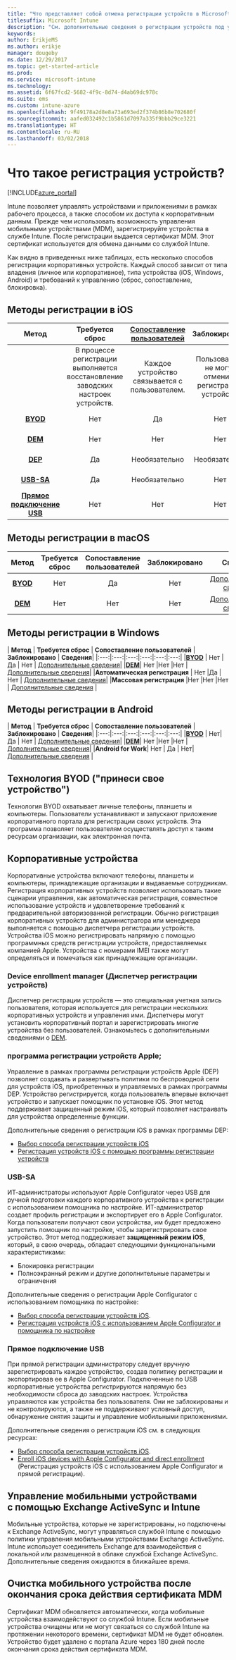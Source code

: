 ```yaml
---
title: "Что представляет собой отмена регистрации устройств в Microsoft Intune"
titlesuffix: Microsoft Intune
description: "См. дополнительные сведения о регистрации устройств под управлением iOS, Android и Windows."
keywords: 
author: ErikjeMS
ms.author: erikje
manager: dougeby
ms.date: 12/29/2017
ms.topic: get-started-article
ms.prod: 
ms.service: microsoft-intune
ms.technology: 
ms.assetid: 6f67fcd2-5682-4f9c-8d74-d4ab69dc978c
ms.suite: ems
ms.custom: intune-azure
ms.openlocfilehash: 9f49178a2d8e8a73a693ed2f374b86b8e702680f
ms.sourcegitcommit: aafed032492c1b5861d7097a335f9bbb29ce3221
ms.translationtype: HT
ms.contentlocale: ru-RU
ms.lasthandoff: 03/02/2018
---
```

# <a name="what-is-device-enrollment"></a>Что такое регистрация устройств?
[!INCLUDE[azure_portal](./includes/azure_portal.md)]

Intune позволяет управлять устройствами и приложениями в рамках рабочего процесса, а также способом их доступа к корпоративным данным. Прежде чем использовать возможность управления мобильными устройствами (MDM), зарегистрируйте устройства в службе Intune. После регистрации выдается сертификат MDM. Этот сертификат используется для обмена данными со службой Intune.

Как видно в приведенных ниже таблицах, есть несколько способов регистрации корпоративных устройств. Каждый способ зависит от типа владения (личное или корпоративное), типа устройства (iOS, Windows, Android) и требований к управлению (сброс, сопоставление, блокировка).

## <a name="ios-enrollment-methods"></a>Методы регистрации в iOS

| **Метод** |  **Требуется сброс** |    [**Сопоставление пользователей**](device-enrollment-program-enroll-ios.md#create-an-apple-enrollment-profile) |   **Заблокировано** | **Сведения** |
|:---:|:---:|:---:|:---:|:---:|
| | В процессе регистрации выполняется восстановление заводских настроек устройств. |  Каждое устройство связывается с пользователем.| Пользователи не могут отменить регистрацию устройств.  | |
|**[BYOD](#bring-your-own-device)** | Нет|   Да |   Нет | [Дополнительные сведения](./apple-mdm-push-certificate-get.md)|
|**[DEM](#device-enrollment-manager)**| Нет |Нет |Нет  | [Дополнительные сведения](./device-enrollment-program-enroll-ios.md)|
|**[DEP](#apple-device-enrollment-program)**|   Да |   Необязательно |  Необязательно|[Дополнительные сведения](./device-enrollment-program-enroll-ios.md)|
|**[USB-SA](#usb-sa)**| Да |   Необязательно |  Нет| [Дополнительные сведения](./apple-configurator-setup-assistant-enroll-ios.md)|
|**[Прямое подключение USB](#usb-direct)**| Нет |    Нет  | Нет|[Дополнительные сведения](./apple-configurator-direct-enroll-ios.md)|

## <a name="macos-enrollment-methods"></a>Методы регистрации в macOS

| **Метод** |  **Требуется сброс** |  **Сопоставление пользователей** | **Заблокировано** | **Сведения**|
|:---:|:---:|:---:|:---:|:---:|
|**[BYOD](#bring-your-own-device)** | Нет| Да | Нет | [Дополнительные сведения](./macos-enroll.md)|
|**[DEM](#device-enrollment-manager)**| Нет |Нет |Нет  | [Дополнительные сведения](./device-enrollment-manager-enroll.md)|


## <a name="windows-enrollment-methods"></a>Методы регистрации в Windows

| **Метод** |  **Требуется сброс** |    **Сопоставление пользователей**   |   **Заблокировано** | **Сведения**|
|:---:|:---:|:---:|:---:|:---:|:---:|
|**[BYOD](#bring-your-own-device)** | Нет |  Да |   Нет | [Дополнительные сведения](windows-enroll.md)|
|**[DEM](#device-enrollment-manager)**| Нет |Нет |Нет  |[Дополнительные сведения](device-enrollment-manager-enroll.md)|
|**Автоматическая регистрация** | Нет |Да |Нет | [Дополнительные сведения](./windows-enroll.md#enable-windows-10-automatic-enrollment)|
|**Массовая регистрация** |Нет |Нет |Нет | [Дополнительные сведения](./windows-bulk-enroll.md) |

## <a name="android-enrollment-methods"></a>Методы регистрации в Android

| **Метод** |  **Требуется сброс** |    **Сопоставление пользователей**   |   **Заблокировано** | **Сведения**|
|:---:|:---:|:---:|:---:|:---:|:---:|
|**[BYOD](#bring-your-own-device)** | Нет|   Да |   Нет | [Дополнительные сведения](./android-enroll.md)|
|**[DEM](#device-enrollment-manager)**| Нет |Нет |Нет  |[Дополнительные сведения](./device-enrollment-manager-enroll.md)|
|**Android for Work**| Нет | Да | Нет| [Дополнительные сведения](./android-enroll.md#enable-enrollment-of-android-for-work-devices) |


## <a name="bring-your-own-device"></a>Технология BYOD ("принеси свое устройство")
Технология BYOD охватывает личные телефоны, планшеты и компьютеры. Пользователи устанавливают и запускают приложение корпоративного портала для регистрации своих устройств. Эта программа позволяет пользователям осуществлять доступ к таким ресурсам организации, как электронная почта.

## <a name="corporate-owned-device"></a>Корпоративные устройства
Корпоративные устройства включают телефоны, планшеты и компьютеры, принадлежащие организации и выдаваемые сотрудникам. Регистрация корпоративных устройств позволяет использовать такие сценарии управления, как автоматическая регистрация, совместное использование устройств и удовлетворение требований к предварительной авторизованной регистрации. Обычно регистрация корпоративных устройств для администратора или менеджера выполняется с помощью диспетчера регистрации устройств. Устройства iOS можно регистрировать напрямую с помощью программных средств регистрации устройств, предоставляемых компанией Apple. Устройства с номерами IMEI также могут определяться и помечаться как принадлежащие организации.

### <a name="device-enrollment-manager"></a>Device enrollment manager (Диспетчер регистрации устройств)
Диспетчер регистрации устройств — это специальная учетная запись пользователя, которая используется для регистрации нескольких корпоративных устройств и управления ими. Диспетчеры могут установить корпоративный портал и зарегистрировать многие устройства без пользователей. Ознакомьтесь с дополнительными сведениями о [DEM](./device-enrollment-manager-enroll.md).

### <a name="apple-device-enrollment-program"></a>программа регистрации устройств Apple;
Управление в рамках программы регистрации устройств Apple (DEP) позволяет создавать и развертывать политики по беспроводной сети для устройств iOS, приобретенных и управляемых в рамках программы DEP. Устройство регистрируется, когда пользователь впервые включает устройство и запускает помощник по установке iOS. Этот метод поддерживает защищенный режим iOS, который позволяет настраивать для устройства определенные функции.

Дополнительные сведения о регистрации iOS в рамках программы DEP:

- [Выбор способа регистрации устройств iOS](ios-enroll.md)
- [Регистрация устройств iOS с помощью программы регистрации устройств](https://docs.microsoft.com/intune/device-restrictions-ios#device-enrollment-program)

### <a name="usb-sa"></a>USB-SA
ИТ-администраторы используют Apple Configurator через USB для ручной подготовки каждого корпоративного устройства к регистрации с использованием помощника по настройке. ИТ-администратор создает профиль регистрации и экспортирует его в Apple Configurator. Когда пользователи получают свои устройства, им будет предложено запустить помощник по настройке, чтобы зарегистрировать свое устройство. Этот метод поддерживает **защищенный режим iOS**, который, в свою очередь, обладает следующими функциональными характеристиками:
  - Блокировка регистрации
  - Полноэкранный режим и другие дополнительные параметры и ограничения

Дополнительные сведения о регистрации Apple Configurator с использованием помощника по настройке:

- [Выбор способа регистрации устройств iOS](enrollment-method-choose-ios.md).
- [Регистрация устройств iOS с использованием Apple Configurator и помощника по настройке](apple-configurator-setup-assistant-enroll-ios.md)

### <a name="usb-direct"></a>Прямое подключение USB
При прямой регистрации администратору следует вручную зарегистрировать каждое устройство, создав политику регистрации и экспортировав ее в Apple Configurator. Подключенные по USB корпоративные устройства регистрируются напрямую без необходимости сброса до заводских настроек. Устройства управляются как устройства без пользователя. Они не заблокированы и не контролируются, а также не поддерживают условный доступ, обнаружение снятия защиты и управление мобильными приложениями.

Дополнительные сведения о регистрации iOS см. в следующих ресурсах:

- [Выбор способа регистрации устройств iOS](enrollment-method-choose-ios.md).
- [Enroll iOS devices with Apple Configurator and direct enrollment](apple-configurator-direct-enroll-ios.md) (Регистрация устройств iOS с использованием Apple Configurator и прямой регистрации).

## <a name="mobile-device-management-with-exchange-activesync-and-intune"></a>Управление мобильными устройствами с помощью Exchange ActiveSync и Intune
Мобильные устройства, которые не зарегистрированы, но подключены к Exchange ActiveSync, могут управляться службой Intune с помощью политики управления мобильными устройствами Exchange ActiveSync. Intune использует соединитель Exchange для взаимодействия с локальной или размещенной в облаке службой Exchange ActiveSync. Дополнительные сведения ожидаются в ближайшее время.

## <a name="mobile-device-cleanup-after-mdm-certificate-expiration"></a>Очистка мобильного устройства после окончания срока действия сертификата MDM

Сертификат MDM обновляется автоматически, когда мобильные устройства взаимодействуют со службой Intune. Если мобильные устройства очищены или не могут связаться со службой Intune на протяжении некоторого времени, сертификат MDM не будет обновлен. Устройство будет удалено с портала Azure через 180 дней после окончания срока действия сертификата MDM.
